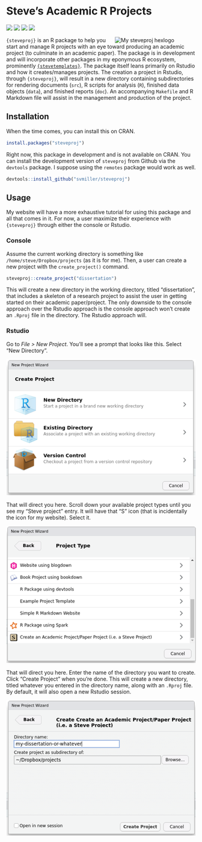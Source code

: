 
# Steve’s Academic R Projects

[![](https://www.r-pkg.org/badges/version/steveproj?color=green)](https://cran.r-project.org/package=steveproj)
[![](http://cranlogs.r-pkg.org/badges/grand-total/steveproj?color=green)](https://cran.r-project.org/package=steveproj)
[![](http://cranlogs.r-pkg.org/badges/last-month/steveproj?color=green)](https://cran.r-project.org/package=steveproj)
[![](http://cranlogs.r-pkg.org/badges/last-week/steveproj?color=green)](https://cran.r-project.org/package=steveproj)

<img src="http://svmiller.com/images/steveproj-hexlogo.png" alt="My steveproj hexlogo" align="right" width="200" style="padding: 0 15px; float: right;"/>

`{steveproj}` is an R package to help you start and manage R projects
with an eye toward producing an academic project (to culminate in an
academic paper). The package is in development and will incorporate
other packages in my eponymous R ecosystem, prominently
[`{stevetemplates}`](https://github.com/svmiller/stevetemplates). The
package itself leans primarily on Rstudio and how it creates/manages
projects. The creation a project in Rstudio, through `{steveproj}`, will
result in a new directory containing subdirectories for rendering
documents (`src`), R scripts for analysis (`R`), finished data objects
(`data`), and finished reports (`doc`). An accompanying `Makefile` and R
Markdown file will assist in the management and production of the
project.

## Installation

When the time comes, you can install this on CRAN.

``` r
install.packages("steveproj")
```

Right now, this package in development and is not available on CRAN. You
can install the development version of `steveproj` from Github via the
`devtools` package. I suppose using the `remotes` package would work as
well.

``` r
devtools::install_github("svmiller/steveproj")
```

## Usage

My website will have a more exhaustive tutorial for using this package
and all that comes in it. For now, a user maximize their experience with
`{steveproj}` through either the console or Rstudio.

### Console

Assume the current working directory is something like
`/home/steve/Dropbox/projects` (as it is for me). Then, a user can
create a new project with the `create_project()` command.

``` r
steveproj::create_project("dissertation")
```

This will create a new directory in the working directory, titled
“dissertation”, that includes a skeleton of a research project to assist
the user in getting started on their academic paper/project. The only
downside to the console approach over the Rstudio approach is the
console approach won’t create an `.Rproj` file in the directory. The
Rstudio approach will.

### Rstudio

Go to *File &gt; New Project*. You’ll see a prompt that looks like this.
Select “New Directory”.

![](inst/README/steveproj-1.png)

That will direct you here. Scroll down your available project types
until you see my “Steve project” entry. It will have that “S” icon (that
is incidentally the icon for my website). Select it.

![](inst/README/steveproj-2.png)

That will direct you here. Enter the name of the directory you want to
create. Click “Create Project” when you’re done. This will create a new
directory, titled whatever you entered in the directory name, along with
an `.Rproj` file. By default, it will also open a new Rstudio session.

![](inst/README/steveproj-3.png)

